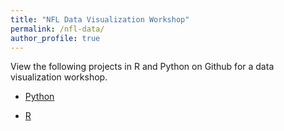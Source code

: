 ```yaml
---
title: "NFL Data Visualization Workshop"
permalink: /nfl-data/
author_profile: true
---
```




 View the following projects in R and Python on Github for a data visualization workshop.

 * [Python](https://github.com/lukelwelsh/sports_data_guide/blob/main/Football/Python/nfl-workshop-big-data-2024/animating-nfl-big-data.ipynb)

 * [R](https://github.com/lukelwelsh/sports_data_guide/blob/main/Football/R/nfl-animation.Rmd)